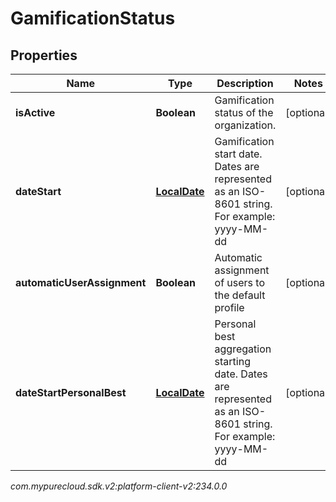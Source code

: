 # GamificationStatus


## Properties

| Name | Type | Description | Notes |
| ------------ | ------------- | ------------- | ------------- |
| **isActive** | **Boolean** | Gamification status of the organization. |  [optional] |
| **dateStart** | [**LocalDate**](LocalDate) | Gamification start date. Dates are represented as an ISO-8601 string. For example: yyyy-MM-dd |  [optional] |
| **automaticUserAssignment** | **Boolean** | Automatic assignment of users to the default profile |  [optional] |
| **dateStartPersonalBest** | [**LocalDate**](LocalDate) | Personal best aggregation starting date. Dates are represented as an ISO-8601 string. For example: yyyy-MM-dd |  [optional] |




_com.mypurecloud.sdk.v2:platform-client-v2:234.0.0_
